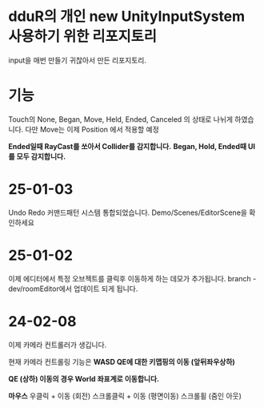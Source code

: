 # dduR의 개인 new UnityInputSystem 사용하기 위한 리포지토리
input을 매번 만들기 귀찮아서 만든 리포지토리.

# 기능

Touch의 
    None,
    Began,
    Move,
    Held,
    Ended,
    Canceled
의 상태로 나뉘게 하였습니다.
다만 Move는 이제 Position 에서 적용할 예정

**Ended일때 RayCast를 쏘아서 Collider를 감지합니다.**
**Began, Hold, Ended때 UI를 모두 감지합니다.**

# 25-01-03

Undo Redo 커맨드패턴 시스템 통합되었습니다.
Demo/Scenes/EditorScene을 확인하세요

# 25-01-02

이제 에디터에서 특정 오브젝트를 클릭후 이동하게 하는 데모가 추가됩니다.
branch - dev/roomEditor에서 업데이트 되게 됩니다.

# 24-02-08

이제 카메라 컨트롤러가 생깁니다.

현재 카메라 컨트롤링 기능은 
**WASD QE에 대한 키맵핑의 이동 (앞뒤좌우상하)**

**QE (상하) 이동의 경우 World 좌표계로 이동합니다.**

**마우스**
    우클릭 + 이동 (회전)
    스크롤클릭 + 이동 (평면이동)
    스크롤휠 (줌인 아웃)
